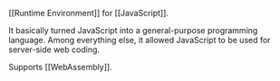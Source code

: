 [[Runtime Environment]] for [[JavaScript]].

It basically turned JavaScript into a general-purpose programming language.
Among everything else, it allowed JavaScript to be used for server-side web coding.

Supports [[WebAssembly]].